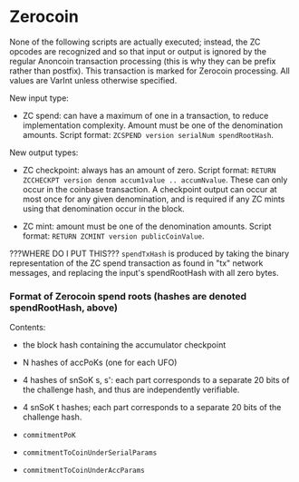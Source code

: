 Zerocoin
=====================

None of the following scripts are actually executed; instead, the ZC opcodes
are recognized and so that input or output is ignored by the regular Anoncoin
transaction processing (this is why they can be prefix rather than postfix).
This transaction is marked for Zerocoin processing. All values are VarInt
unless otherwise specified.

New input type:

* ZC spend: can have a maximum of one in a transaction, to reduce
  implementation complexity.
  Amount must be one of the denomination amounts.
  Script format: `ZCSPEND version serialNum spendRootHash`.

New output types:

* ZC checkpoint: always has an amount of zero.
  Script format: `RETURN ZCCHECKPT version denom accum1value .. accumNvalue`.
  These can only occur in the coinbase transaction. A checkpoint output can
  occur at most once for any given denomination, and is required if any ZC mints
  using that denomination occur in the block.

* ZC mint: amount must be one of the denomination amounts.
  Script format: `RETURN ZCMINT version publicCoinValue`.


???WHERE DO I PUT THIS??? `spendTxHash` is produced by taking the binary
  representation of the ZC spend transaction as found in "tx" network messages,
  and replacing the input's spendRootHash with all zero bytes.



### Format of Zerocoin spend roots (hashes are denoted spendRootHash, above)

Contents:

* the block hash containing the accumulator checkpoint

* N hashes of accPoKs (one for each UFO)

* 4 hashes of snSoK s, s': each part corresponds to a separate 20 bits of the
  challenge hash, and thus are independently verifiable.

* 4 snSoK t hashes; each part corresponds to a separate 20 bits of the
  challenge hash.

* `commitmentPoK`

* `commitmentToCoinUnderSerialParams`

* `commitmentToCoinUnderAccParams`

